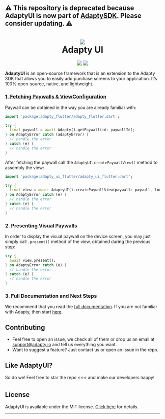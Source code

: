 ## ⚠️ This repository is deprecated because AdaptyUI is now part of [AdaptySDK](https://github.com/adaptyteam/AdaptySDK-Flutter). Please consider updating. ⚠️

<h1 align="center" style="border-bottom: none">
<b>
    <a href="https://adapty.io/?utm_source=github&utm_medium=referral&utm_campaign=AdaptySDK-iOS">
        <img src="https://adapty-portal-media-production.s3.amazonaws.com/github/logo-adapty-new.svg">
    </a>
</b>
<br>Adapty UI
</h1>

<p align="center">
<a href="https://go.adapty.io/subhub-community-flutter-rep"><img src="https://img.shields.io/badge/Adapty-discord-purple"></a>
<a href="https://github.com/adaptyteam/AdaptySDK-Flutter/blob/master/LICENSE"><img src="https://img.shields.io/badge/license-MIT-brightgreen.svg"></a>
</p>

**AdaptyUI** is an open-source framework that is an extension to the Adapty SDK that allows you to easily add purchase screens to your application. It’s 100% open-source, native, and lightweight.

### [1. Fetching Paywalls & ViewConfiguration](https://docs.adapty.io/docs/paywall-builder-fetching)

Paywall can be obtained in the way you are already familiar with:

```dart
import 'package:adapty_flutter/adapty_flutter.dart';

try {
  final paywall = await Adapty().getPaywall(id: paywallId);
} on AdaptyError catch (adaptyError) {
  // handle the error
} catch (e) {
  // handle the error
}
```

After fetching the paywall call the `AdaptyUI.createPaywallView()` method to assembly the view:

```dart
import 'package:adapty_ui_flutter/adapty_ui_flutter.dart';

try {
  final view = await AdaptyUI().createPaywallView(paywall: paywall, locale: 'en');
} on AdaptyError catch (e) {
  // handle the error
} catch (e) {
  // handle the error
}
```

### [2. Presenting Visual Paywalls](https://docs.adapty.io/docs/paywall-builder-presenting)

In order to display the visual paywall on the device screen, you may just simply call `.present()` method of the view, obtained during the previous step:

```dart
try {
  await view.present();
} on AdaptyError catch (e) {
  // handle the error
} catch (e) {
  // handle the error
}
```

### 3. Full Documentation and Next Steps

We recommend that you read the [full documentation](https://docs.adapty.io/docs/paywall-builder-getting-started). If you are not familiar with Adapty, then start [here](https://docs.adapty.io/docs).

## Contributing

- Feel free to open an issue, we check all of them or drop us an email at [support@adapty.io](mailto:support@adapty.io) and tell us everything you want.
- Want to suggest a feature? Just contact us or open an issue in the repo.

## Like AdaptyUI?

So do we! Feel free to star the repo ⭐️⭐️⭐️ and make our developers happy!

## License

AdaptyUI is available under the MIT license. [Click here](https://github.com/adaptyteam/AdaptyUI-Flutter/blob/master/LICENSE) for details.

---
